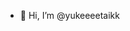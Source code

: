 - 👋 Hi, I’m @yukeeeetaikk

<!---
yukeeeetaikk/yukeeeetaikk is a ✨ special ✨ repository because its `README.md` (this file) appears on your GitHub profile.
You can click the Preview link to take a look at your changes.
--->

